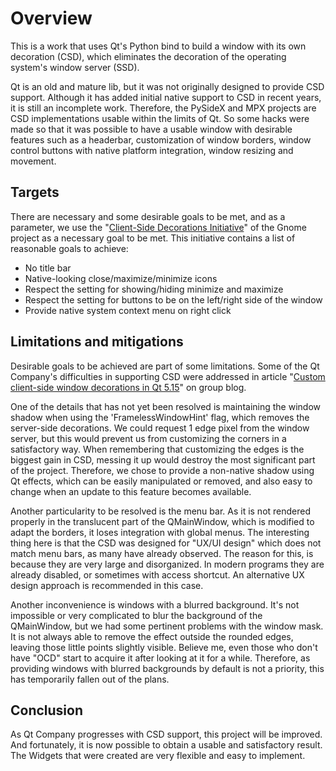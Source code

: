 # Overview

This is a work that uses Qt's Python bind to build a window with 
its own decoration (CSD), which eliminates the decoration of the 
operating system's window server (SSD).

Qt is an old and mature lib, but it was not originally designed 
to provide CSD support. Although it has added initial native support 
to CSD in recent years, it is still an incomplete work. Therefore, 
the PySideX and MPX projects are CSD implementations usable within 
the limits of Qt. So some hacks were made so that it was possible 
to have a usable window with desirable features such as a headerbar, 
customization of window borders, window control buttons with native 
platform integration, window resizing and movement.

## Targets
There are necessary and some desirable goals to be met, and as a 
parameter, we use the "[Client-Side Decorations Initiative](https://wiki.gnome.org/Initiatives/CSD)" of the Gnome project as a necessary goal 
to be met. This initiative contains a list of reasonable goals to achieve:

  * No title bar
  * Native-looking close/maximize/minimize icons
  * Respect the setting for showing/hiding minimize and maximize
  * Respect the setting for buttons to be on the left/right side of the window
  * Provide native system context menu on right click

## Limitations and mitigations
Desirable goals to be achieved are part of some limitations.
Some of the Qt Company's difficulties in supporting CSD were 
addressed in article "[Custom client-side window decorations in Qt 5.15](https://www.qt.io/blog/custom-window-decorations)" 
on group blog.

One of the details that has not yet been resolved is maintaining 
the window shadow when using the 'FramelessWindowHint' flag, which 
removes the server-side decorations. We could request 1 edge pixel from the 
window server, but this would prevent us from customizing the 
corners in a satisfactory way. When remembering that customizing the 
edges is the biggest gain in CSD, messing it up would destroy the 
most significant part of the project. Therefore, we chose to provide 
a non-native shadow using Qt effects, which can be easily manipulated 
or removed, and also easy to change when an update to this feature 
becomes available.

Another particularity to be resolved is the menu bar. As it is not 
rendered properly in the translucent part of the QMainWindow, which 
is modified to adapt the borders, it loses integration with global 
menus. The interesting thing here is that the CSD was designed for 
"UX/UI design" which does not match menu bars, as many have already 
observed. The reason for this, is because they are very large and 
disorganized. In modern programs they are already disabled, or 
sometimes with access shortcut. An alternative UX design approach is 
recommended in this case.

Another inconvenience is windows with a blurred background. It's 
not impossible or very complicated to blur the background of the 
QMainWindow, but we had some pertinent problems with the window 
mask. It is not always able to remove the effect outside the 
rounded edges, leaving those little points slightly visible. Believe 
me, even those who don't have "OCD" start to acquire it after 
looking at it for a while. Therefore, as providing windows with 
blurred backgrounds by default is not a priority, this has 
temporarily fallen out of the plans.

## Conclusion
As Qt Company progresses with CSD support, this project will be 
improved. And fortunately, it is now possible to obtain a usable 
and satisfactory result. The Widgets that were created are very 
flexible and easy to implement.
